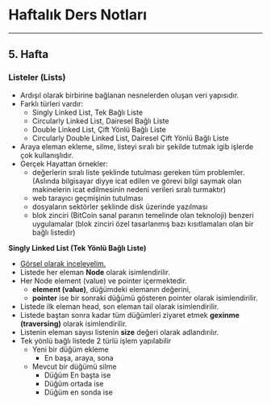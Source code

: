 # Haftalık Ders Notları
---
## 5. Hafta

### Listeler (Lists)

* Ardışıl olarak birbirine bağlanan nesnelerden oluşan veri yapısıdır.
* Farklı türleri vardır:
  * Singly Linked List, Tek Bağlı Liste
  * Circularly Linked List, Dairesel Bağlı Liste
  * Double Linked List, Çift Yönlü Bağlı Liste
  * Circularly Double Linked List, Dairesel Çift Yönlü Bağlı Liste
* Araya eleman ekleme, silme, listeyi sıralı bir şekilde tutmak igib işlerde çok kullanışlıdır.
* Gerçek Hayattan örnekler:
  * değerlerin sıralı liste şeklinde tutulması gereken tüm problemler. (Aslında bilgisayar diyye icat edilen ve görevi bilgi saymak olan makinelerin icat edilmesinin nedeni verileri sıralı turmaktır)
  * web tarayıcı geçmişinin tutulması
  * dosyaların sektörler şeklinde disk üzerinde yazılması
  * blok zinciri (BitCoin sanal paranın temelinde olan teknoloji) benzeri uygulamalar (blok zinciri özel tasarlanmış bazı kısıtlamaları olan bir bağlı listedir)

**Singly Linked List (Tek Yönlü Bağlı Liste)**
* [Görsel olarak inceleyelim.](https://miro.medium.com/max/970/1*f2oDQ0cdY54olxCFOIMIdQ.png)
* Listede her eleman **Node** olarak isimlendirilir.
* Her Node element (value) ve pointer içermektedir.
  * **element (value)**, düğümdeki elemanın değerini, 
  * **pointer** ise bir sonraki düğümü gösteren pointer olarak isimlendirilir.
* Listede ilk eleman head, son eleman tail olarak isimlendirilir.
* Listede baştan sonra kadar tüm düğümleri ziyaret etmek **gexinme (traversing)** olarak isimlendirilir.
* Listenin eleman sayısı listenin **size** değeri olarak adlandırılır.
* Tek yönlü bağlı listede 2 türlü işlem yapılabilir
  * Yeni bir düğüm ekleme
    * En başa, araya, sona
  * Mevcut bir düğümü silme
    * Düğüm En başta ise
    * Düğüm ortada ise
    * Düğüm en sonda ise